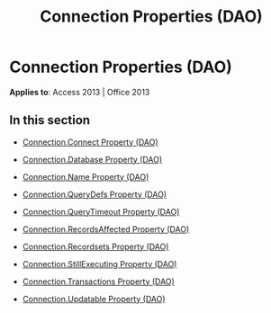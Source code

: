 ﻿---
title: Connection Properties (DAO)
TOCTitle: Properties
ms:assetid: 599272da-bdce-408f-9e79-700a8d084cde
ms:mtpsurl: https://msdn.microsoft.com/en-us/library/Dn124934(v=office.15)
ms:contentKeyID: 52072554
ms.date: 09/18/2015
mtps_version: v=office.15
---

# Connection Properties (DAO)


**Applies to**: Access 2013 | Office 2013

## In this section

  - [Connection.Connect Property (DAO)](connection-connect-property-dao.md)

  - [Connection.Database Property (DAO)](connection-database-property-dao.md)

  - [Connection.Name Property (DAO)](connection-name-property-dao.md)

  - [Connection.QueryDefs Property (DAO)](connection-querydefs-property-dao.md)

  - [Connection.QueryTimeout Property (DAO)](connection-querytimeout-property-dao.md)

  - [Connection.RecordsAffected Property (DAO)](connection-recordsaffected-property-dao.md)

  - [Connection.Recordsets Property (DAO)](connection-recordsets-property-dao.md)

  - [Connection.StillExecuting Property (DAO)](connection-stillexecuting-property-dao.md)

  - [Connection.Transactions Property (DAO)](connection-transactions-property-dao.md)

  - [Connection.Updatable Property (DAO)](connection-updatable-property-dao.md)

